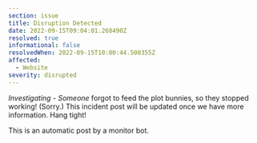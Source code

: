 ```yaml
---
section: issue
title: Disruption Detected
date: 2022-09-15T09:04:01.268490Z
resolved: true
informational: false
resolvedWhen: 2022-09-15T10:00:44.500355Z
affected:
  - Website
severity: disrupted
---
```

*Investigating* - _Someone_ forgot to feed the plot bunnies, so they stopped working! (Sorry.) This incident post will be updated once we have more information. Hang tight!

This is an automatic post by a monitor bot.
        
